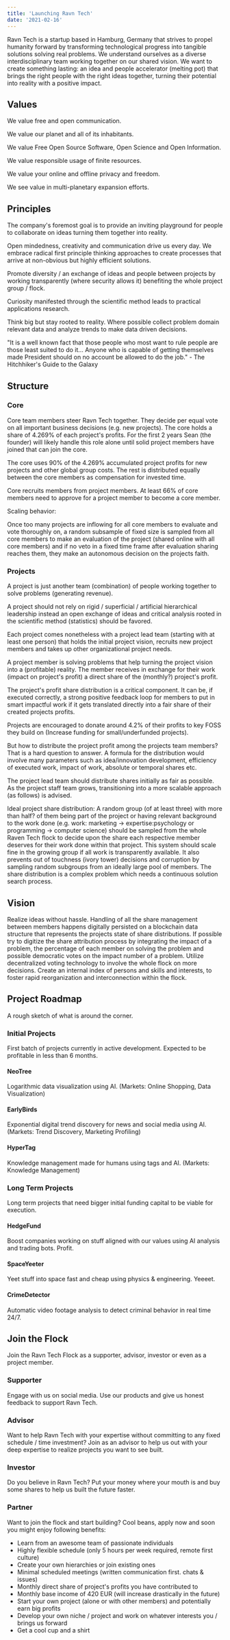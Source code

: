 ```yaml
---
title: 'Launching Ravn Tech'
date: '2021-02-16'
---
```

Ravn Tech is a startup based in Hamburg, Germany that strives to propel humanity forward by transforming technological progress into tangible solutions solving real problems. We understand ourselves as a diverse interdisciplinary team working together on our shared vision. We want to create something lasting: an idea and people accelerator (melting pot) that brings the right people with the right ideas together, turning their potential into reality with a positive impact.

## Values
We value free and open communication.

We value our planet and all of its inhabitants.

We value Free Open Source Software, Open Science and Open Information.

We value responsible usage of finite resources.

We value your online and offline privacy and freedom.

We see value in multi-planetary expansion efforts.

## Principles

The company's foremost goal is to provide an inviting playground for people to collaborate on ideas turning them together into reality.

Open mindedness, creativity and communication drive us every day. We embrace radical first principle thinking approaches to create processes that arrive at non-obvious but highly efficient solutions.

Promote diversity / an exchange of ideas and people between projects by working transparently (where security allows it) benefiting the whole project group / flock.

Curiosity manifested through the scientific method leads to practical applications research.

Think big but stay rooted to reality. Where possible collect problem domain relevant data and analyze trends to make data driven decisions.

"It is a well known fact that those people who most want to rule people are those least suited to do it... Anyone who is capable of getting themselves made President should on no account be allowed to do the job." - The Hitchhiker's Guide to the Galaxy

## Structure

### Core
Core team members steer Ravn Tech together. They decide per equal vote on all important business decisions (e.g. new projects). The core holds a share of 4.269% of each project's profits. For the first 2 years Sean (the founder) will likely handle this role alone until solid project members have joined that can join the core.

The core uses 90% of the 4.269% accumulated project profits for new projects and other global group costs. The rest is distributed equally between the core members as compensation for invested time.

Core recruits members from project members. At least 66% of core members need to approve for a project member to become a core member.

Scaling behavior:

Once too many projects are inflowing for all core members to evaluate and vote thoroughly on, a random subsample of fixed size is sampled from all core members to make an evaluation of the project (shared online with all core members) and if no veto in a fixed time frame after evaluation sharing reaches them, they make an autonomous decision on the projects faith.

### Projects
A project is just another team (combination) of people working together to solve problems (generating revenue).

A project should not rely on rigid / superficial / artificial hierarchical leadership instead an open exchange of ideas and critical analysis rooted in the scientific method (statistics) should be favored.

Each project comes nonetheless with a project lead team (starting with at least one person) that holds the initial project vision, recruits new project members and takes up other organizational project needs.

A project member is solving problems that help turning the project vision into a (profitable) reality. The member receives in exchange for their work (impact on project's profit) a direct share of the (monthly?) project's profit.

The project's profit share distribution is a critical component. It can be, if executed correctly, a strong positive feedback loop for members to put in smart impactful work if it gets translated directly into a fair share of their created projects profits.

Projects are encouraged to donate around 4.2% of their profits to key FOSS they build on (Increase funding for small/underfunded projects).

But how to distribute the project profit among the projects team members? That is a hard question to answer. A formula for the distribution would involve many parameters such as idea/innovation development, efficiency of executed work, impact of work, absolute or temporal shares etc.

The project lead team should distribute shares initially as fair as possible. As the project staff team grows, transitioning into a more scalable approach (as follows) is advised. 

Ideal project share distribution: A random group (of at least three) with more than half? of them being part of the project or having relevant background to the work done (e.g. work: marketing -> expertise:psychology or programming -> computer science) should be sampled from the whole Raven Tech flock to decide upon the share each respective member deserves for their work done within that project. This system should scale fine in the growing group if all work is transparently available. It also prevents out of touchness (ivory tower) decisions and corruption by sampling random subgroups from an ideally large pool of members. The share distribution is a complex problem which needs a continuous solution search process.

## Vision
Realize ideas without hassle. Handling of all the share management between members happens digitally persisted on a blockchain data structure that represents the projects state of share distributions. If possible try to digitize the share attribution process by integrating the impact of a problem, the percentage of each member on solving the problem and possible democratic votes on the impact number of a problem. Utilize decentralized voting technology to involve the whole flock on more decisions. Create an internal index of persons and skills and interests, to foster rapid reorganization and interconnection within the flock.

## Project Roadmap
A rough sketch of what is around the corner.

### Initial Projects
First batch of projects currently in active development. Expected to be profitable in less than 6 months.

#### NeoTree
Logarithmic data visualization using AI. (Markets: Online Shopping, Data Visualization)

#### EarlyBirds
Exponential digital trend discovery for news and social media using AI. (Markets: Trend Discovery, Marketing Profiling)

#### HyperTag
Knowledge management made for humans using tags and AI. (Markets: Knowledge Management)

### Long Term Projects
Long term projects that need bigger initial funding capital to be viable for execution.

#### HedgeFund
Boost companies working on stuff aligned with our values using AI analysis and trading bots. Profit.

#### SpaceYeeter 
Yeet stuff into space fast and cheap using physics & engineering. Yeeeet.

#### CrimeDetector
Automatic video footage analysis to detect criminal behavior in real time 24/7.

## Join the Flock
Join the Ravn Tech Flock as a supporter, advisor, investor or even as a project member.

### Supporter
Engage with us on social media. Use our products and give us honest feedback to support Ravn Tech.

### Advisor
Want to help Ravn Tech with your expertise without committing to any fixed schedule / time investment? Join as an advisor to help us out with your deep expertise to realize projects you want to see built.

### Investor
Do you believe in Ravn Tech? Put your money where your mouth is and buy some shares to help us built the future faster.

### Partner
Want to join the flock and start building? Cool beans, apply now and soon you might enjoy following benefits:
- Learn from an awesome team of passionate individuals
- Highly flexible schedule (only 5 hours per week required, remote first culture)
- Create your own hierarchies or join existing ones
- Minimal scheduled meetings (written communication first. chats & issues)
- Monthly direct share of project's profits you have contributed to
- Monthly base income of 420 EUR (will increase drastically in the future)
- Start your own project (alone or with other members) and potentially earn big profits
- Develop your own niche / project and work on whatever interests you / brings us forward
- Get a cool cup and a shirt
